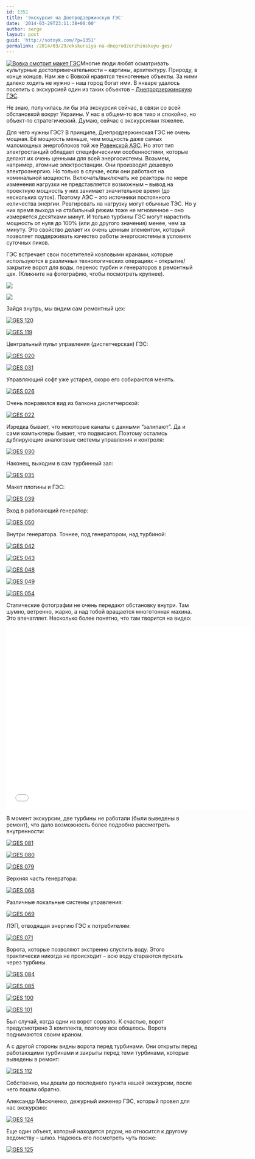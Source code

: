 ```yaml
---
id: 1351
title: 'Экскурсия на Днепродзержинскую ГЭС'
date: '2014-03-29T23:11:38+00:00'
author: serge
layout: post
guid: 'http://sotnyk.com/?p=1351'
permalink: /2014/03/29/ekskursiya-na-dneprodzerzhinskuyu-ges/
---
```


[![Вовка смотрит макет ГЭС](http://localhost/wp-content/uploads/2014/03/GES-114-300x225.jpg)](http://localhost/wp-content/uploads/2014/03/GES-114.jpg)Многие люди любят осматривать культурные достопримечательности – картины, архитектуру. Природу, в конце концов. Нам же с Вовкой нравятся техногенные объекты. За ними далеко ходить не нужно – наш город богат ими. В январе удалось посетить с экскурсией один из таких объектов – [Днепродзержинскую ГЭС](http://ru.wikipedia.org/wiki/%D0%94%D0%BD%D0%B5%D0%BF%D1%80%D0%BE%D0%B4%D0%B7%D0%B5%D1%80%D0%B6%D0%B8%D0%BD%D1%81%D0%BA%D0%B0%D1%8F_%D0%93%D0%AD%D0%A1).

Не знаю, получилась ли бы эта экскурсия сейчас, в связи со всей обстановкой вокруг Украины. У нас в общем-то все тихо и спокойно, но объект-то стратегический. Думаю, сейчас с экскурсиями тяжелее.

Для чего нужны ГЭС? В принципе, Днепродзержинская ГЭС не очень мощная. Её мощность меньше, чем мощность даже самых маломощных энергоблоков той же [Ровенской АЭС](http://ru.wikipedia.org/wiki/%D0%A0%D0%BE%D0%B2%D0%B5%D0%BD%D1%81%D0%BA%D0%B0%D1%8F_%D0%90%D0%AD%D0%A1). Но этот тип электростанций обладает специфическими особенностями, которые делают их очень ценными для всей энергосистемы. Возьмем, например, атомные электростанции. Они производят дешевую электроэнергию. Но только в случае, если они работают на номинальной мощности. Включать/выключать же реакторы по мере изменения нагрузки не представляется возможным – вывод на проектную мощность у них занимает значительное время (до нескольких суток). Поэтому АЭС – это источники постоянного количества энергии. Реагировать на нагрузку могут обычные ТЭС. Но у них время выхода на стабильный режим тоже не мгновенное – оно измеряется десятками минут. И только турбины ГЭС могут нарастить мощность от нуля до 100% (или до другого значения) менее, чем за минуту. Это свойство делает их очень ценным элементом, который позволяет поддерживать качество работы энергосистемы в условиях суточных пиков.  
  
ГЭС встречает свои посетителей козловыми кранами, которые используются в различных технологических операциях – открытие/закрытие ворот для воды, перенос турбин и генераторов в ремонтный цех. (Кликните на фотографию, чтобы посмотреть крупнее).

[![](http://localhost/wp-content/uploads/2014/03/GES-007-225x300.jpg)](http://localhost/wp-content/uploads/2014/03/GES-007.jpg)

[![](http://localhost/wp-content/uploads/2014/03/GES-006-300x225.jpg)](http://localhost/wp-content/uploads/2014/03/GES-006.jpg)

Зайдя внутрь, мы видим сам ремонтный цех:

[![GES 120](http://localhost/wp-content/uploads/2014/03/GES-120-300x225.jpg)](http://localhost/wp-content/uploads/2014/03/GES-120.jpg)

[![GES 119](http://localhost/wp-content/uploads/2014/03/GES-119-300x225.jpg)](http://localhost/wp-content/uploads/2014/03/GES-119.jpg)

Центральный пульт управления (диспетчерская) ГЭС:

[![GES 020](http://localhost/wp-content/uploads/2014/03/GES-020-300x225.jpg)](http://localhost/wp-content/uploads/2014/03/GES-020.jpg)

[![GES 031](http://localhost/wp-content/uploads/2014/03/GES-031-300x225.jpg)](http://localhost/wp-content/uploads/2014/03/GES-031.jpg)

Управляющий софт уже устарел, скоро его собираются менять.

[![GES 026](http://localhost/wp-content/uploads/2014/03/GES-026-300x225.jpg)](http://localhost/wp-content/uploads/2014/03/GES-026.jpg)

Очень понравился вид из балкона диспетчерской:

[![GES 022](http://localhost/wp-content/uploads/2014/03/GES-022-300x225.jpg)](http://localhost/wp-content/uploads/2014/03/GES-022.jpg)

Изредка бывает, что некоторые каналы с данными “залипают”. Да и сами компьютеры бывает, что подвисают. Поэтому остались дублирующие аналоговые системы управления и контроля:

[![GES 030](http://localhost/wp-content/uploads/2014/03/GES-030-300x225.jpg)](http://localhost/wp-content/uploads/2014/03/GES-030.jpg)

Наконец, выходим в сам турбинный зал:

[![GES 035](http://localhost/wp-content/uploads/2014/03/GES-035-300x225.jpg)](http://localhost/wp-content/uploads/2014/03/GES-035.jpg)

Макет плотины и ГЭС:

[![GES 039](http://localhost/wp-content/uploads/2014/03/GES-039-300x225.jpg)](http://localhost/wp-content/uploads/2014/03/GES-039.jpg)

Вход в работающий генератор:

[![GES 050](http://localhost/wp-content/uploads/2014/03/GES-050-300x225.jpg)](http://localhost/wp-content/uploads/2014/03/GES-050.jpg)

Внутри генератора. Точнее, под генератором, над турбиной:

[![GES 042](http://localhost/wp-content/uploads/2014/03/GES-042-300x225.jpg)](http://localhost/wp-content/uploads/2014/03/GES-042.jpg)

[![GES 043](http://localhost/wp-content/uploads/2014/03/GES-043-300x225.jpg)](http://localhost/wp-content/uploads/2014/03/GES-043.jpg)

[![GES 048](http://localhost/wp-content/uploads/2014/03/GES-048-300x225.jpg)](http://localhost/wp-content/uploads/2014/03/GES-048.jpg)

[![GES 049](http://localhost/wp-content/uploads/2014/03/GES-049-300x225.jpg)](http://localhost/wp-content/uploads/2014/03/GES-049.jpg)

[![GES 054](http://localhost/wp-content/uploads/2014/03/GES-054-300x225.jpg)](http://localhost/wp-content/uploads/2014/03/GES-054.jpg)

Статические фотографии не очень передают обстановку внутри. Там шумно, ветренно, жарко, а над тобой вращается многотонная махина. Это впечатляет. Несколько более понятно, что там творится на видео:

<iframe allowfullscreen="" frameborder="0" height="480" loading="lazy" src="//www.youtube.com/embed/iFwD3EbEU4Y?rel=0" width="640"></iframe>

В момент экскурсии, две турбины не работали (были выведены в ремонт), что дало возможность более подробно рассмотреть внутренности:

[![GES 081](http://localhost/wp-content/uploads/2014/03/GES-081-300x225.jpg)](http://localhost/wp-content/uploads/2014/03/GES-081.jpg)

[![GES 080](http://localhost/wp-content/uploads/2014/03/GES-080-300x225.jpg)](http://localhost/wp-content/uploads/2014/03/GES-080.jpg)

[![GES 079](http://localhost/wp-content/uploads/2014/03/GES-079-300x225.jpg)](http://localhost/wp-content/uploads/2014/03/GES-079.jpg)

Верхняя часть генератора:

[![GES 068](http://localhost/wp-content/uploads/2014/03/GES-068-300x225.jpg)](http://localhost/wp-content/uploads/2014/03/GES-068.jpg)

Различные локальные системы управления:

[![GES 069](http://localhost/wp-content/uploads/2014/03/GES-069-300x225.jpg)](http://localhost/wp-content/uploads/2014/03/GES-069.jpg)

ЛЭП, отводящая энергию ГЭС к потребителям:

[![GES 071](http://localhost/wp-content/uploads/2014/03/GES-071-300x225.jpg)](http://localhost/wp-content/uploads/2014/03/GES-071.jpg)

Ворота, которые позволяют экстренно спустить воду. Этого практически никогда не происходит – всю воду стараются пускать через турбины.

[![GES 084](http://localhost/wp-content/uploads/2014/03/GES-084-300x225.jpg)](http://localhost/wp-content/uploads/2014/03/GES-084.jpg)

[![GES 085](http://localhost/wp-content/uploads/2014/03/GES-085-300x225.jpg)](http://localhost/wp-content/uploads/2014/03/GES-085.jpg)

[![GES 100](http://localhost/wp-content/uploads/2014/03/GES-100-300x225.jpg)](http://localhost/wp-content/uploads/2014/03/GES-100.jpg)

[![GES 101](http://localhost/wp-content/uploads/2014/03/GES-101-300x225.jpg)](http://localhost/wp-content/uploads/2014/03/GES-101.jpg)

Был случай, когда одни из ворот сорвало. К счастью, ворот предусмотрено 3 комплекта, поэтому все обошлось. Ворота поднимаются своим краном.

А с другой стороны видны ворота перед турбинами. Они открыты перед работающими турбинами и закрыты перед теми турбинами, которые выведены в ремонт:

[![GES 112](http://localhost/wp-content/uploads/2014/03/GES-112-300x225.jpg)](http://localhost/wp-content/uploads/2014/03/GES-112.jpg)

Собственно, мы дошли до последнего пункта нашей экскурсии, после чего пошли обратно.

Александр Мисюченко, дежурный инженер ГЭС, который провел для нас экскурсию:

[![GES 124](http://localhost/wp-content/uploads/2014/03/GES-124-225x300.jpg)](http://localhost/wp-content/uploads/2014/03/GES-124.jpg)

Еще один объект, который находится рядом, но относится к другому ведомству – шлюз. Надеюсь его посмотреть чуть позже:

[![GES 125](http://localhost/wp-content/uploads/2014/03/GES-125-300x225.jpg)](http://localhost/wp-content/uploads/2014/03/GES-125.jpg)